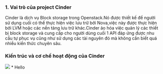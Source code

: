 <h3>1. Vai trò của project Cinder</h3>
<p>Cinder là dịch vụ Block storage trong Openstack.Nó được thiết kế để người sử dụng cuối có thể thực hiện việc lưu trữ bởi Nova,việc này được thực hiện bởi LVM hoặc các nền tảng lưu trữ khác.Cinder ảo hóa việc quản lý các thiết bị block storage và cung cấp cho người dùng cuối 1 API đáp ứng được nhu cầu tự phục vụ cũng như sử dụng các tài nguyên đó mà không cần biết quá nhiều kiến thức chuyên sâu.
<h3>Kiến trúc và cơ chế hoạt động của Cinder</h3>
<img src="https://github.com/anhict/images/raw/master/11.png?raw=true">
* Hello

